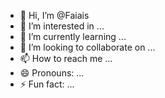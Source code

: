 - 👋 Hi, I’m @Faiais
- 👀 I’m interested in ...
- 🌱 I’m currently learning ...
- 💞️ I’m looking to collaborate on ...
- 📫 How to reach me ...
- 😄 Pronouns: ...
- ⚡ Fun fact: ...

<!---
Faiais/Faiais is a ✨ special ✨ repository because its `README.md` (this file) appears on your GitHub profile.
You can click the Preview link to take a look at your changes.
--->
